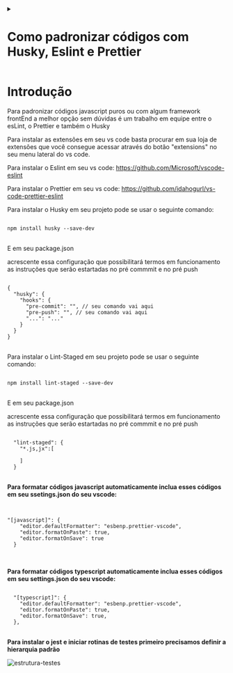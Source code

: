 <details>
  <summary><h1>Como padronizar códigos com Husky, Eslint e Prettier</h1> </summary>
  <h3>Introdução</h3>
  <h3>Eslint</h3>
  <h3>Prettier</h3>
  <h3>Husky</h3>
  
  
</details>

<h1>Introdução</h1>

Para padronizar códigos javascript puros ou com algum framework frontEnd a melhor opção sem dúvidas é um trabalho em equipe entre o esLint, o Prettier e também o Husky

Para instalar as extensões em seu vs code basta procurar em sua loja de extensões que você consegue acessar através do botão "extensions" no seu menu lateral do vs code.

Para instalar o Eslint em seu vs code:
https://github.com/Microsoft/vscode-eslint

Para instalar o Prettier em seu vs code:
https://github.com/idahogurl/vs-code-prettier-eslint

Para instalar o Husky em seu projeto pode se usar o seguinte comando:

<pre>
<code> 
npm install husky --save-dev 
</code>
</pre>

E em seu package.json

acrescente essa configuração que possibilitará termos em funcionamento as instruções que serão estartadas no pré commmit e no pré push

<pre>
<code> 
{
  "husky": {
    "hooks": {
      "pre-commit": "", // seu comando vai aqui
      "pre-push": "", // seu comando vai aqui
      "...": "..."
    }
  }
}
</code>
</pre>

Para instalar o Lint-Staged em seu projeto pode se usar o seguinte comando:

<pre>
<code> 
npm install lint-staged --save-dev
</code>
</pre>

E em seu package.json

acrescente essa configuração que possibilitará termos em funcionamento as instruções que serão estartadas no pré commmit e no pré push

<pre>
<code> 
  "lint-staged": {
    "*.js,jx":[
    
    ]
  }
</code>
</pre>

<strong>Para formatar códigos javascript automaticamente inclua esses códigos em seu ssetings.json do seu vscode:</strong>

<pre>

<code>
"[javascript]": {
    "editor.defaultFormatter": "esbenp.prettier-vscode",
    "editor.formatOnPaste": true,
    "editor.formatOnSave": true
  }
</code>

</pre>

<strong>Para formatar códigos typescript automaticamente inclua esses códigos em seu settings.json do seu vscode:</strong>

<pre>
<code>
  "[typescript]": {
    "editor.defaultFormatter": "esbenp.prettier-vscode",
    "editor.formatOnPaste": true,
    "editor.formatOnSave": true,
  },
</code>
</pre>

<strong>Para instalar o jest e iniciar rotinas de testes primeiro precisamos definir a hierarquia padrão</strong>

<img src="https://i.ibb.co/z2nJbg2/estrutura-testes.png" alt="estrutura-testes" border="0"/>

